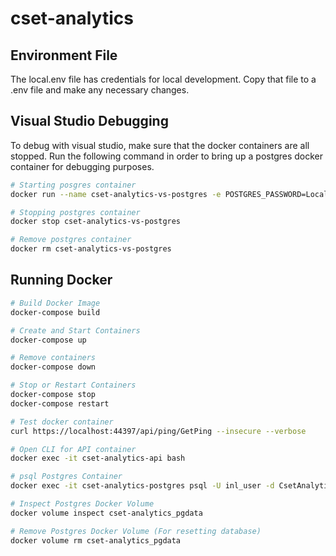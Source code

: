 # cset-analytics

## Environment File

The local.env file has credentials for local development. Copy that file to a .env file and make any necessary changes.

## Visual Studio Debugging

To debug with visual studio, make sure that the docker containers are all stopped. Run the following command in order to bring up a postgres docker container for debugging purposes.

```bash
# Starting posgres container
docker run --name cset-analytics-vs-postgres -e POSTGRES_PASSWORD=LocalUserPassword123! -e POSTGRES_USER=local_user -d postgres

# Stopping postgres container
docker stop cset-analytics-vs-postgres

# Remove postgres container
docker rm cset-analytics-vs-postgres
```

## Running Docker

```bash
# Build Docker Image
docker-compose build

# Create and Start Containers
docker-compose up

# Remove containers
docker-compose down

# Stop or Restart Containers
docker-compose stop
docker-compose restart

# Test docker container
curl https://localhost:44397/api/ping/GetPing --insecure --verbose

# Open CLI for API container
docker exec -it cset-analytics-api bash

# psql Postgres Container
docker exec -it cset-analytics-postgres psql -U inl_user -d CsetAnalytics

# Inspect Postgres Docker Volume
docker volume inspect cset-analytics_pgdata

# Remove Postgres Docker Volume (For resetting database)
docker volume rm cset-analytics_pgdata
```

